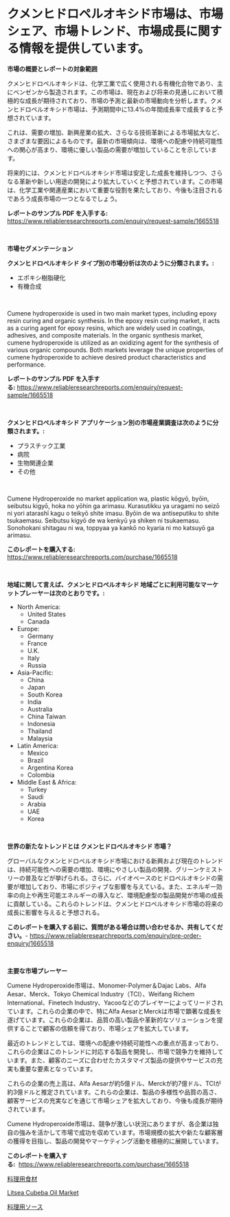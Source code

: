 <p><h1>クメンヒドロペルオキシド市場は、市場シェア、市場トレンド、市場成長に関する情報を提供しています。</h1></p><p><strong>市場の概要とレポートの対象範囲</strong></p>
<p><p>クメンヒドロペルオキシドは、化学工業で広く使用される有機化合物であり、主にベンゼンから製造されます。この市場は、現在および将来の見通しにおいて積極的な成長が期待されており、市場の予測と最新の市場動向を分析します。クメンヒドロペルオキシド市場は、予測期間中に13.4%の年間成長率で成長すると予想されています。</p><p>これは、需要の増加、新興産業の拡大、さらなる技術革新による市場拡大など、さまざまな要因によるものです。最新の市場傾向は、環境への配慮や持続可能性への関心が高まり、環境に優しい製品の需要が増加していることを示しています。</p><p>将来的には、クメンヒドロペルオキシド市場は安定した成長を維持しつつ、さらなる革新や新しい用途の開発により拡大していくと予想されています。この市場は、化学工業や関連産業において重要な役割を果たしており、今後も注目されるであろう成長市場の一つとなるでしょう。</p></p>
<p><strong>レポートのサンプル PDF を入手する:</strong> <a href="https://www.reliableresearchreports.com/enquiry/request-sample/1665518">https://www.reliableresearchreports.com/enquiry/request-sample/1665518</a></p>
<p>&nbsp;</p>
<p><strong>市場セグメンテーション</strong></p>
<p><strong>クメンヒドロペルオキシド タイプ別の市場分析は次のように分類されます。:</strong></p>
<p><ul><li>エポキシ樹脂硬化</li><li>有機合成</li></ul></p>
<p>&nbsp;</p>
<p><p>Cumene hydroperoxide is used in two main market types, including epoxy resin curing and organic synthesis. In the epoxy resin curing market, it acts as a curing agent for epoxy resins, which are widely used in coatings, adhesives, and composite materials. In the organic synthesis market, cumene hydroperoxide is utilized as an oxidizing agent for the synthesis of various organic compounds. Both markets leverage the unique properties of cumene hydroperoxide to achieve desired product characteristics and performance.</p></p>
<p><strong>レポートのサンプル PDF を入手する:</strong>&nbsp;<a href="https://www.reliableresearchreports.com/enquiry/request-sample/1665518">https://www.reliableresearchreports.com/enquiry/request-sample/1665518</a></p>
<p>&nbsp;</p>
<p><strong> クメンヒドロペルオキシド アプリケーション別の市場産業調査は次のように分類されます。:</strong></p>
<p><ul><li>プラスチック工業</li><li>病院</li><li>生物関連企業</li><li>その他</li></ul></p>
<p>&nbsp;</p>
<p><p>Cumene Hydroperoxide no market application wa, plastic kōgyō, byōin, seibutsu kigyō, hoka no yōhin ga arimasu. Kurasutikku ya uragami no seizō ni yori atarashī kagu o teikyō shite imasu. Byōin de wa antiseputiku to shite tsukaemasu. Seibutsu kigyō de wa kenkyū ya shiken ni tsukaemasu. Sonohokani shitagau ni wa, toppyaa ya kankō no kyaria ni mo katsuyō ga arimasu.</p></p>
<p><strong>このレポートを購入する:</strong>&nbsp; <a href="https://www.reliableresearchreports.com/purchase/1665518">https://www.reliableresearchreports.com/purchase/1665518</a></p>
<p>&nbsp;</p>
<p><strong>地域に関して言えば、クメンヒドロペルオキシド 地域ごとに利用可能なマーケットプレーヤーは次のとおりです。:</strong></p>
<p><ul>
    <li>
        North America:
        <ul>
            <li>United States</li>
            <li>Canada</li>
        </ul>
    </li>
    <li>
        Europe:
        <ul>
            <li>Germany</li>
            <li>France</li>
            <li>U.K.</li>
            <li>Italy</li>
            <li>Russia</li>
        </ul>
    </li>
    <li>
        Asia-Pacific:
        <ul>
            <li>China</li>
            <li>Japan</li>
            <li>South Korea</li>
            <li>India</li>
            <li>Australia</li>
            <li>China Taiwan</li>
            <li>Indonesia</li>
            <li>Thailand</li>
            <li>Malaysia</li>
        </ul>
    </li>
    <li>
        Latin America:
        <ul>
            <li>Mexico</li>
            <li>Brazil</li>
            <li>Argentina Korea</li>
            <li>Colombia</li>
        </ul>
    </li>
    <li>
        Middle East & Africa:
        <ul>
            <li>Turkey</li>
            <li>Saudi</li>
            <li>Arabia</li>
            <li>UAE</li>
            <li>Korea</li>
        </ul>
    </li>
    </ul></p>
<p>&nbsp;</p>
<p><strong>世界の新たなトレンドとは クメンヒドロペルオキシド 市場？</strong></p>
<p><p>グローバルなクメンヒドロペルオキシド市場における新興および現在のトレンドは、持続可能性への需要の増加、環境にやさしい製品の開発、グリーンケミストリーの普及などが挙げられる。さらに、バイオベースのヒドロペルオキシドの需要が増加しており、市場にポジティブな影響を与えている。また、エネルギー効率の向上や再生可能エネルギーの導入など、環境配慮型の製品開発が市場の成長に貢献している。これらのトレンドは、クメンヒドロペルオキシド市場の将来の成長に影響を与えると予想される。</p></p>
<p><strong>このレポートを購入する前に、質問がある場合は問い合わせるか、共有してください。</strong>- <a href="https://www.reliableresearchreports.com/enquiry/pre-order-enquiry/1665518">https://www.reliableresearchreports.com/enquiry/pre-order-enquiry/1665518</a></p>
<p>&nbsp;</p>
<p><strong>主要な市場プレーヤー</strong></p>
<p><p>Cumene Hydroperoxide市場は、Monomer-Polymer＆Dajac Labs、Alfa Aesar、Merck、Tokyo Chemical Industry（TCI）、Weifang Richem International、Finetech Industry、Yacooなどのプレイヤーによってリードされています。これらの企業の中で、特にAlfa AesarとMerckは市場で顕著な成長を遂げています。これらの企業は、品質の高い製品や革新的なソリューションを提供することで顧客の信頼を得ており、市場シェアを拡大しています。</p><p>最近のトレンドとしては、環境への配慮や持続可能性への重点が高まっており、これらの企業はこのトレンドに対応する製品を開発し、市場で競争力を維持しています。また、顧客のニーズに合わせたカスタマイズ製品の提供やサービスの充実も重要な要素となっています。</p><p>これらの企業の売上高は、Alfa Aesarが約5億ドル、Merckが約7億ドル、TCIが約3億ドルと推定されています。これらの企業は、製品の多様性や品質の高さ、顧客サービスの充実などを通じて市場シェアを拡大しており、今後も成長が期待されています。</p><p>Cumene Hydroperoxide市場は、競争が激しい状況にありますが、各企業は独自の強みを活かして市場で成功を収めています。市場規模の拡大や新たな顧客層の獲得を目指し、製品の開発やマーケティング活動を積極的に展開しています。</p></p>
<p><strong>このレポートを購入する:</strong>&nbsp;&nbsp;<a href="https://www.reliableresearchreports.com/purchase/1665518">https://www.reliableresearchreports.com/purchase/1665518</a></p>
<p><p><a href="https://github.com/laurenreichert/Market-Research-Report-List-1/blob/main/380115614780.md">料理用食材</a></p><p><a href="https://metal-farmhouse-e95.notion.site/Litsea-Cubeba-Oil-Market-Research-Report-Provides-Critical-Insights-that-can-help-Shape-Business-Dev-bce513da872143a9a8c8496037ad4f9e">Litsea Cubeba Oil Market</a></p><p><a href="https://github.com/RodHoppe07/Market-Research-Report-List-1/blob/main/920902514781.md">料理用ソース</a></p></p>